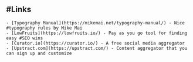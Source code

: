 ## #Links
	- [Typography Manual](https://mikemai.net/typography-manual/) - Nice #typography rules by Mike Mai
	- [LowFruits](https://lowfruits.io/) - Pay as you go tool for finding easy #SEO wins
	- [Curator.io](https://curator.io/) - A free social media aggregator
	- [Upstract.com](https://upstract.com/) - Content aggregator that you can sign up and customize